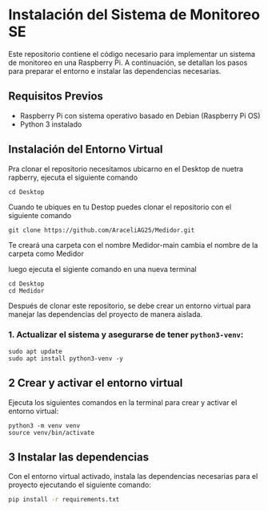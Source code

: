 # Instalación del Sistema de Monitoreo SE

Este repositorio contiene el código necesario para implementar un sistema de monitoreo en una Raspberry Pi. A continuación, se detallan los pasos para preparar el entorno e instalar las dependencias necesarias.

##  Requisitos Previos

- Raspberry Pi con sistema operativo basado en Debian (Raspberry Pi OS)
- Python 3 instalado

##  Instalación del Entorno Virtual
Pra clonar el repositorio necesitamos ubicarno en el Desktop de nuetra rapberry, ejecuta el siguiente comando 
```
cd Desktop
```
Cuando te ubiques en tu Destop puedes clonar el repositorio con el siguiente comando
```
git clone https://github.com/AraceliAG25/Medidor.git
```

Te creará una carpeta con el nombre Medidor-main
cambia el nombre de la carpeta como Medidor

luego ejecuta el sigiente comando en una nueva terminal
```
cd Desktop
cd Medidor
```

Después de clonar este repositorio, se debe crear un entorno virtual para manejar las dependencias del proyecto de manera aislada.

### 1. Actualizar el sistema y asegurarse de tener `python3-venv`:

```
sudo apt update
sudo apt install python3-venv -y
```

## 2️ Crear y activar el entorno virtual

Ejecuta los siguientes comandos en la terminal para crear y activar el entorno virtual:

```
python3 -m venv venv
source venv/bin/activate

```

## 3️ Instalar las dependencias

Con el entorno virtual activado, instala las dependencias necesarias para el proyecto ejecutando el siguiente comando:

```bash
pip install -r requirements.txt
```
